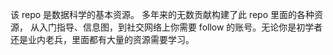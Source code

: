 该 repo 是数据科学的基本资源。
多年来的无数贡献构建了此 repo 里面的各种资源，
从入门指导、信息图，到社交网络上你需要 follow 的账号。无论你是初学者还是业内老兵，里面都有大量的资源需要学习。
